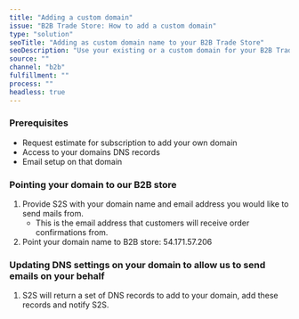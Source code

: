 ```yaml
---
title: "Adding a custom domain"
issue: "B2B Trade Store: How to add a custom domain"
type: "solution"
seoTitle: "Adding as custom domain name to your B2B Trade Store"
seoDescription: "Use your existing or a custom domain for your B2B Trade Store"
source: ""
channel: "b2b"
fulfillment: ""
process: ""
headless: true
---
```


### Prerequisites 
- Request estimate for subscription to add your own domain 
- Access to your domains DNS records
- Email setup on that domain

### Pointing your domain to our B2B store
1. Provide S2S with your domain name and email address you would like to send mails from.
    - This is the email address that customers will receive order confirmations from.
2. Point your domain name to B2B store: 54.171.57.206

### Updating DNS settings on your domain to allow us to send emails on your behalf

1. S2S will return a set of DNS records to add to your domain, add these records and notify S2S.